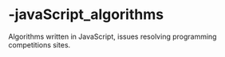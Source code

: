 # -javaScript_algorithms
 Algorithms written in JavaScript, issues resolving programming competitions sites.
